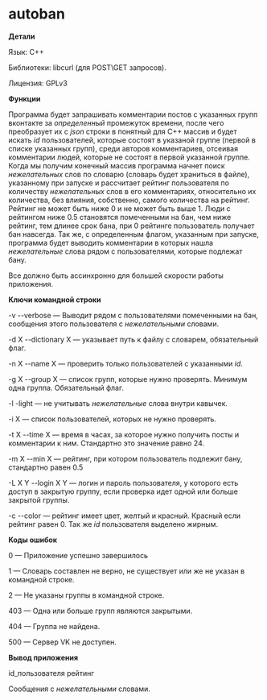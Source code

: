 # autoban

**Детали**

Язык: С++

Библиотеки: libcurl (для POST\GET запросов).

Лицензия: GPLv3


**Функции**

Программа будет запрашивать комментарии постов с указанных групп вконтакте за *определенный* промежуток времени, после чего преобразует их с *json* строки в понятный для С++ массив и будет искать *id* пользователей, которые состоят в указаной группе (первой в списке указанных групп), среди авторов комментариев, отсеивая комментарии людей, которые не состоят в первой указанной группе. Когда мы получим конечный массив программа начнет поиск *нежелательных* слов по словарю (словарь будет храниться в файле), указанному при запуске и рассчитает рейтинг пользователя по количеству *нежелательных* слов в его комментариях, относительно их количества, без влияния, собственно, самого количества на рейтинг. Рейтинг не может быть ниже 0 и не может быть выше 1. Люди с рейтингом ниже 0.5 становятся помеченными на бан, чем ниже рейтинг, тем длинее срок бана, при 0 рейтинге пользователь получает бан навсегда. Так же, с определенным флагом, указанным при запуске, программа будет выводить комментарии в которых нашла *нежелательные* слова рядом с пользователями, которые подлежат бану.


Все должно быть ассинхронно для большей скорости работы приложения.


**Ключи командной строки**

-v --verbose — Выводит рядом с пользователями помеченными на бан, сообщения этого пользователя с *нежелательными* словами.

-d X --dictionary X — указывает путь к файлу с словарем, обязательный флаг.

-n X --name X — проверить только пользователей с указанными *id*.

-g X --group X — список групп, которые нужно проверять. Минимум одна группа. Обязательный флаг.

-l -light — не учитывать *нежелательные* слова внутри кавычек.

-i X — список пользователей, которых не нужно проверять.

-t X --time X — время в часах, за которое нужно получить посты и комментарии к ним. Стандартно это значение равно 24.

-m X --min X — рейтинг, при котором пользователь подлежит бану, стандартно равен 0.5

-L X Y --login X Y — логин и пароль пользователя, у которого есть доступ в закрытую группу, если проверка идет одной или больше закрытой группы.

-с --color — рейтинг имеет цвет, желтый и красный. Красный если рейтинг равен 0. Так же *id* пользователя выделено жирным.


**Коды ошибок**

0 — Приложение успешно завершилось

1 — Словарь составлен не верно, не существует или же не указан в командной строке.

2 — Не указаны группы в командной строке.

403 — Одна или больше групп являются закрытыми.

404 — Группа не найдена.

500 — Сервер VK не доступен.


**Вывод приложения**

id_пользователя рейтинг

Сообщения с *нежелательными* словами.
